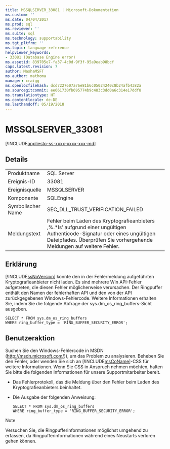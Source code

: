 ```yaml
---
title: MSSQLSERVER_33081 | Microsoft-Dokumentation
ms.custom: ''
ms.date: 04/04/2017
ms.prod: sql
ms.reviewer: ''
ms.suite: sql
ms.technology: supportability
ms.tgt_pltfrm: ''
ms.topic: language-reference
helpviewer_keywords:
- 33081 (Database Engine error)
ms.assetid: 839705e7-fa37-4c0d-9f3f-95a9eab98bcf
caps.latest.revision: 7
author: MashaMSFT
ms.author: mathoma
manager: craigg
ms.openlocfilehash: dcd7227607a76e81b6c05024240c8b24afb4382a
ms.sourcegitcommit: ee661730fb695774b9c483c3dd0a6c314e17ddf8
ms.translationtype: HT
ms.contentlocale: de-DE
ms.lasthandoff: 05/19/2018
---
```

# <a name="mssqlserver33081"></a>MSSQLSERVER_33081
[!INCLUDE[appliesto-ss-xxxx-xxxx-xxx-md](../../includes/appliesto-ss-xxxx-xxxx-xxx-md.md)]
  
## <a name="details"></a>Details  
  
|||  
|-|-|  
|Produktname|SQL Server|  
|Ereignis-ID|33081|  
|Ereignisquelle|MSSQLSERVER|  
|Komponente|SQLEngine|  
|Symbolischer Name|SEC_DLL_TRUST_VERIFICATION_FAILED|  
|Meldungstext|Fehler beim Laden des Kryptografieanbieters ‚%.*ls’ aufgrund einer ungültigen Authenticode-Signatur oder eines ungültigen Dateipfades.  Überprüfen Sie vorhergehende Meldungen auf weitere Fehler.|  
  
## <a name="explanation"></a>Erklärung  
[!INCLUDE[ssNoVersion](../../includes/ssnoversion-md.md)] konnte den in der Fehlermeldung aufgeführten Kryptografieanbieter nicht laden. Es sind mehrere Win API-Fehler aufgetreten, die diesen Fehler möglicherweise verursachen. Der Ringpuffer enthält den Namen der fehlerhaften API und den von der API zurückgegebenen Windows-Fehlercode. Weitere Informationen erhalten Sie, indem Sie die folgende Abfrage der sys.dm_os_ring_buffers-Sicht ausgeben.  
  
```  
SELECT * FROM sys.dm_os_ring_buffers   
WHERE ring_buffer_type = 'RING_BUFFER_SECURITY_ERROR';  
```  
  
## <a name="user-action"></a>Benutzeraktion  
Suchen Sie den Windows-Fehlercode in MSDN (http://msdn.microsoft.com/)), um das Problem zu analysieren. Beheben Sie den Fehler, oder wenden Sie sich an [!INCLUDE[msCoName](../../includes/msconame-md.md)]-CSS für weitere Informationen. Wenn Sie CSS in Anspruch nehmen möchten, halten Sie bitte die folgenden Informationen für unsere Supportmitarbeiter bereit.  
  
-   Das Fehlerprotokoll, das die Meldung über den Fehler beim Laden des Kryptografieanbieters beinhaltet.  
  
-   Die Ausgabe der folgenden Anweisung:  
  
    ```  
    SELECT * FROM sys.dm_os_ring_buffers   
    WHERE ring_buffer_type = 'RING_BUFFER_SECURITY_ERROR';  
    ```  
  
> [!NOTE]  
> Versuchen Sie, die Ringpufferinformationen möglichst umgehend zu erfassen, da Ringpufferinformationen während eines Neustarts verloren gehen können.  
  
